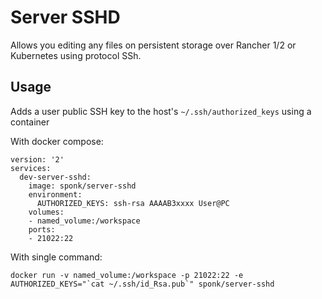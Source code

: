 # Server SSHD 

Allows you editing any files on persistent storage over Rancher 1/2 or Kubernetes using protocol SSh.

## Usage

Adds a user public SSH key to the host's `~/.ssh/authorized_keys` using a container

With docker compose:

```
version: '2'
services:
  dev-server-sshd:
    image: sponk/server-sshd
    environment:
      AUTHORIZED_KEYS: ssh-rsa AAAAB3xxxx User@PC
    volumes:
    - named_volume:/workspace
    ports:
    - 21022:22
```

With single command:

```
docker run -v named_volume:/workspace -p 21022:22 -e AUTHORIZED_KEYS="`cat ~/.ssh/id_Rsa.pub`" sponk/server-sshd
```
